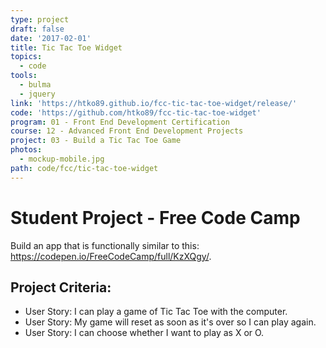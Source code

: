 ```yaml
---
type: project
draft: false
date: '2017-02-01'
title: Tic Tac Toe Widget
topics:
  - code
tools:
  - bulma
  - jquery
link: 'https://htko89.github.io/fcc-tic-tac-toe-widget/release/'
code: 'https://github.com/htko89/fcc-tic-tac-toe-widget'
program: 01 - Front End Development Certification
course: 12 - Advanced Front End Development Projects
project: 03 - Build a Tic Tac Toe Game
photos:
  - mockup-mobile.jpg
path: code/fcc/tic-tac-toe-widget
---
```

# Student Project - Free Code Camp
Build an app that is functionally similar to this: https://codepen.io/FreeCodeCamp/full/KzXQgy/.

## Project Criteria:
* User Story: I can play a game of Tic Tac Toe with the computer.
* User Story: My game will reset as soon as it's over so I can play again.
* User Story: I can choose whether I want to play as X or O.
